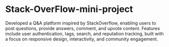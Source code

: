 # Stack-OverFlow-mini-project
Developed a Q&amp;A platform inspired by StackOverflow, enabling users to post questions, provide answers, comment, and upvote content. Features include user authentication, tags, search, and reputation tracking, built with a focus on responsive design, interactivity, and community engagement.
